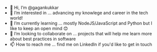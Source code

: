 - 👋 Hi, I’m @gagankukkar
- 👀 I’m interested in ... advancing my knowlege and career in the tech world!
- 🌱 I’m currently learning ... mostly NodeJS/JavaScript and Python but I like to keep an open mind 😊
- 💞️ I’m looking to collaborate on ... projects that will help me learn more about best practices in software
- 📫 How to reach me ... find me on LinkedIn if you'd like to get in touch

<!---
gagankukkar/gagankukkar is a ✨ special ✨ repository because its `README.md` (this file) appears on your GitHub profile.
You can click the Preview link to take a look at your changes.
--->
